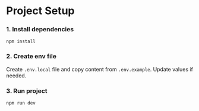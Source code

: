 # Project Setup

### 1. Install dependencies

```
npm install
```

### 2. Create env file

Create `.env.local` file and copy content from `.env.example`. Update values if
needed.

### 3. Run project

```
npm run dev
```
